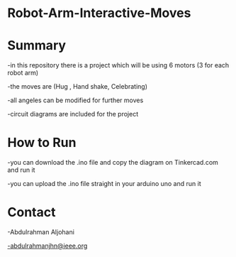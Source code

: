 # Robot-Arm-Interactive-Moves

# Summary

-in this repository there is a project which will be using 6 motors (3 for each robot arm)

-the moves are (Hug , Hand shake, Celebrating)

-all angeles can be modified for further moves

-circuit diagrams are included for the project


# How to Run

-you can download the .ino file and copy the diagram on Tinkercad.com and run it

-you can upload the .ino file straight in your arduino uno and run it


# Contact

-Abdulrahman Aljohani

-abdulrahmanjhn@ieee.org
